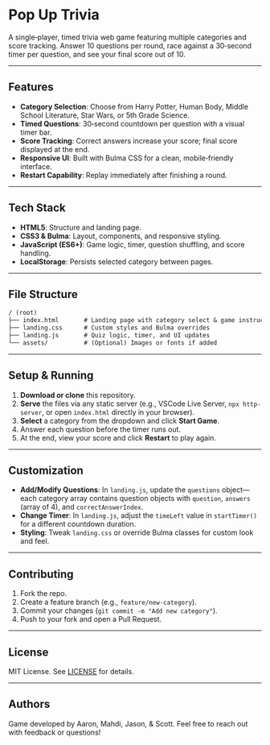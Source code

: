 # Pop Up Trivia

A single‑player, timed trivia web game featuring multiple categories and score tracking. Answer 10 questions per round, race against a 30‑second timer per question, and see your final score out of 10.

---

## Features

* **Category Selection**: Choose from Harry Potter, Human Body, Middle School Literature, Star Wars, or 5th Grade Science.
* **Timed Questions**: 30‑second countdown per question with a visual timer bar.
* **Score Tracking**: Correct answers increase your score; final score displayed at the end.
* **Responsive UI**: Built with Bulma CSS for a clean, mobile‑friendly interface.
* **Restart Capability**: Replay immediately after finishing a round.

---

## Tech Stack

* **HTML5**: Structure and landing page.
* **CSS3 & Bulma**: Layout, components, and responsive styling.
* **JavaScript (ES6+)**: Game logic, timer, question shuffling, and score handling.
* **LocalStorage**: Persists selected category between pages.

---

## File Structure

```txt
/ (root)
├── index.html       # Landing page with category select & game instructions
├── landing.css      # Custom styles and Bulma overrides
├── landing.js       # Quiz logic, timer, and UI updates
└── assets/          # (Optional) Images or fonts if added
```

---

## Setup & Running

1. **Download or clone** this repository.
2. **Serve** the files via any static server (e.g., VSCode Live Server, `npx http-server`, or open `index.html` directly in your browser).
3. **Select** a category from the dropdown and click **Start Game**.
4. Answer each question before the timer runs out.
5. At the end, view your score and click **Restart** to play again.

---

## Customization

* **Add/Modify Questions**: In `landing.js`, update the `questions` object—each category array contains question objects with `question`, `answers` (array of 4), and `correctAnswerIndex`.
* **Change Timer**: In `landing.js`, adjust the `timeLeft` value in `startTimer()` for a different countdown duration.
* **Styling**: Tweak `landing.css` or override Bulma classes for custom look and feel.

---

## Contributing

1. Fork the repo.
2. Create a feature branch (e.g., `feature/new-category`).
3. Commit your changes (`git commit -m "Add new category"`).
4. Push to your fork and open a Pull Request.

---

## License

MIT License. See [LICENSE](LICENSE) for details.

---

## Authors

Game developed by Aaron, Mahdi, Jason, & Scott. Feel free to reach out with feedback or questions!

